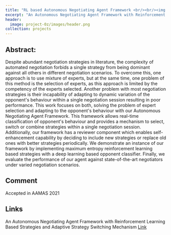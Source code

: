 ```yaml
---
title: "RL based Autonomous Negotiating Agent Framework <br/><br/><img src='/images/project-0z/images/neg.png'>"
excerpt: "An Autonomous Negotiating Agent Framework with Reinforcement Learning Based Strategies and Adaptive Strategy Switching Mechanism"
header:
  image: project-0z/images/header.png
collection: projects
---
```



**Abstract:**
---------------

Despite abundant negotiation strategies in literature, the complexity of automated negotiation forbids a single strategy from being dominant against all others in different negotiation scenarios. To overcome this, one approach is to use mixture of experts, but at the same time, one problem of this method is the selection of experts, as this approach is limited by the competency of the experts selected. Another problem with most negotiation strategies is their incapability of adapting to dynamic variation of the opponent's behaviour within a single negotiation session resulting in poor performance. This work focuses on both, solving the problem of expert selection and adapting to the opponent's behaviour with our Autonomous Negotiating Agent Framework. This framework allows real-time classification of opponent's behaviour and provides a mechanism to select, switch or combine strategies within a single negotiation session. Additionally, our framework has a reviewer component which enables self-enhancement capability by deciding to include new strategies or replace old ones with better strategies periodically. We demonstrate an instance of our framework by implementing maximum entropy reinforcement learning based strategies with a deep learning based opponent classifier. Finally, we evaluate the performance of our agent against state-of-the-art negotiators under varied negotiation scenarios.


**Comment**
--------------------------------
Accepted in AAMAS 2021

**Links**
--------------------------------
An Autonomous Negotiating Agent Framework with Reinforcement Learning Based Strategies and Adaptive Strategy Switching Mechanism [Link](https://arxiv.org/abs/2102.03588)
